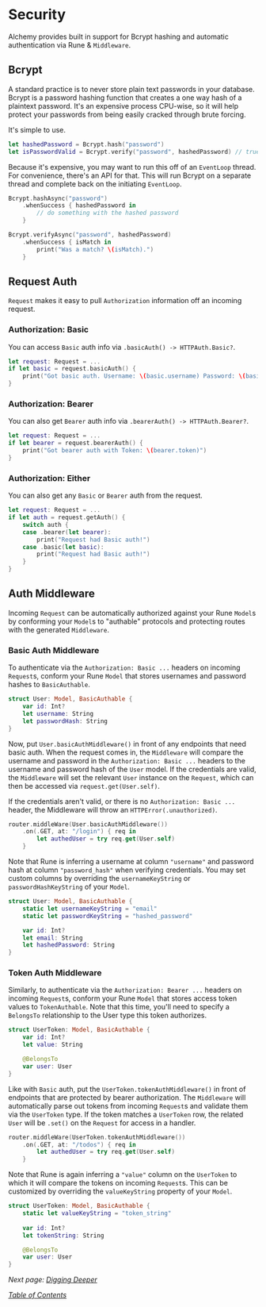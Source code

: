 # Security

Alchemy provides built in support for Bcrypt hashing and automatic authentication via Rune & `Middleware`.

## Bcrypt

A standard practice is to never store plain text passwords in your database. Bcrypt is a password hashing function that creates a one way hash of a plaintext password. It's an expensive process CPU-wise, so it will help protect your passwords from being easily cracked through brute forcing.

It's simple to use.

```swift
let hashedPassword = Bcrypt.hash("password")
let isPasswordValid = Bcrypt.verify("password", hashedPassword) // true
```

Because it's expensive, you may want to run this off of an `EventLoop` thread. For convenience, there's an API for that. This will run Bcrypt on a separate thread and complete back on the initiating `EventLoop`.

```swift
Bcrypt.hashAsync("password")
    .whenSuccess { hashedPassword in
        // do something with the hashed password
    }

Bcrypt.verifyAsync("password", hashedPassword)
    .whenSuccess { isMatch in
        print("Was a match? \(isMatch).")
    }
```

## Request Auth

`Request` makes it easy to pull `Authorization` information off an incoming request. 

### Authorization: Basic

You can access `Basic` auth info via `.basicAuth() -> HTTPAuth.Basic?`.

```swift
let request: Request = ...
if let basic = request.basicAuth() {
    print("Got basic auth. Username: \(basic.username) Password: \(basic.password)")
}
```

### Authorization: Bearer

You can also get `Bearer` auth info via `.bearerAuth() -> HTTPAuth.Bearer?`.

```swift
let request: Request = ...
if let bearer = request.bearerAuth() {
    print("Got bearer auth with Token: \(bearer.token)")
}
```

### Authorization: Either

You can also get any `Basic` or `Bearer` auth from the request.

```swift
let request: Request = ...
if let auth = request.getAuth() {
    switch auth {
    case .bearer(let bearer):
        print("Request had Basic auth!")
    case .basic(let basic):
        print("Request had Basic auth!")
    }
}
```

## Auth Middleware

Incoming `Request` can be automatically authorized against your Rune `Model`s by conforming your `Model`s to "authable" protocols and protecting routes with the generated `Middleware`.

### Basic Auth Middleware

To authenticate via the `Authorization: Basic ...` headers on incoming `Request`s, conform your Rune `Model` that stores usernames and password hashes to `BasicAuthable`.

```swift
struct User: Model, BasicAuthable {
    var id: Int?
    let username: String
    let passwordHash: String
}
```

Now, put `User.basicAuthMiddleware()` in front of any endpoints that need basic auth. When the request comes in, the `Middleware` will compare the username and password in the `Authorization: Basic ...` headers to the username and password hash of the `User` model. If the credentials are valid, the `Middleware` will set the relevant `User` instance on the `Request`, which can then be accessed via `request.get(User.self)`.

If the credentials aren't valid, or there is no `Authorization: Basic ...` header, the Middleware will throw an `HTTPError(.unauthorized)`.

```swift
router.middleWare(User.basicAuthMiddleware())
    .on(.GET, at: "/login") { req in
        let authedUser = try req.get(User.self)
    }
```

Note that Rune is inferring a username at column `"username"` and password hash at column `"password_hash"` when verifying credentials. You may set custom columns by overriding the `usernameKeyString` or `passwordHashKeyString` of your `Model`.

```swift
struct User: Model, BasicAuthable {
    static let usernameKeyString = "email"
    static let passwordKeyString = "hashed_password"

    var id: Int?
    let email: String
    let hashedPassword: String
}
```

### Token Auth Middleware

Similarly, to authenticate via the `Authorization: Bearer ...` headers on incoming `Request`s, conform your Rune `Model` that stores access token values to `TokenAuthable`. Note that this time, you'll need to specify a `BelongsTo` relationship to the User type this token authorizes.

```swift
struct UserToken: Model, BasicAuthable {
    var id: Int?
    let value: String

    @BelongsTo
    var user: User
}
```

Like with `Basic` auth, put the `UserToken.tokenAuthMiddleware()` in front of endpoints that are protected by bearer authorization. The `Middleware` will automatically parse out tokens from incoming `Request`s and validate them via the `UserToken` type. If the token matches a `UserToken` row, the related `User` will be `.set()` on the `Request` for access in a handler.

```swift
router.middleWare(UserToken.tokenAuthMiddleware())
    .on(.GET, at: "/todos") { req in
        let authedUser = try req.get(User.self)
    }
```

Note that Rune is again inferring a `"value"` column on the `UserToken` to which it will compare the tokens on incoming `Request`s. This can be customized by overriding the `valueKeyString` property of your `Model`.

```swift
struct UserToken: Model, BasicAuthable {
    static let valueKeyString = "token_string"
    
    var id: Int?
    let tokenString: String

    @BelongsTo
    var user: User
}
```

_Next page: [Digging Deeper](8_DiggingDeeper.md)_

_[Table of Contents](/Docs)_